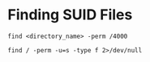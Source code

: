 # Finding SUID Files

```
find <directory_name> -perm /4000

find / -perm -u=s -type f 2>/dev/null
```